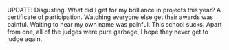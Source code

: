 UPDATE: Disgusting. What did I get for my brilliance in projects this year? A certificate of participation. Watching everyone else get their awards was painful. Waiting to hear my own name was painful. This school sucks. Apart from one, all of the judges were pure garbage, I hope they never get to judge again.
